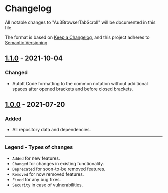 # Changelog

All notable changes to "Au3BrowserTabScroll" will be documented in this file.

The format is based on [Keep a Changelog](https://keepachangelog.com/en/1.0.0/),
and this project adheres to [Semantic Versioning](https://semver.org/spec/v2.0.0.html).

## [1.1.0] - 2021-10-04

### Changed

- AutoIt Code formatting to the common notation without additional spaces after opened brackets and before closed brackets.

## [1.0.0] - 2021-07-20

### Added

- All repository data and dependencies.

[1.1.0]: https://github.com/Sven-Seyfert/Au3BrowserTabScroll/compare/v1.0.0...v1.1.0
[1.0.0]: https://github.com/Sven-Seyfert/Au3BrowserTabScroll/releases/tag/v1.0.0

---

### Legend - Types of changes
- `Added` for new features.
- `Changed` for changes in existing functionality.
- `Deprecated` for soon-to-be removed features.
- `Removed` for now removed features.
- `Fixed` for any bug fixes.
- `Security` in case of vulnerabilities.
